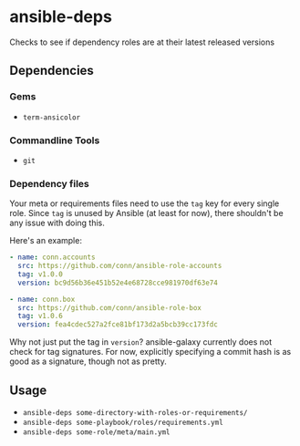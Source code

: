 # ansible-deps

Checks to see if dependency roles are at their latest released versions

## Dependencies

### Gems
* `term-ansicolor`

### Commandline Tools
* `git`

### Dependency files
Your meta or requirements files need to use the `tag` key for every single
role. Since `tag` is unused by Ansible (at least for now), there shouldn't
be any issue with doing this.

Here's an example:
```yaml
- name: conn.accounts
  src: https://github.com/conn/ansible-role-accounts
  tag: v1.0.0
  version: bc9d56b36e451b52e4e68728cce981970df63e74

- name: conn.box
  src: https://github.com/conn/ansible-role-box
  tag: v1.0.6
  version: fea4cdec527a2fce81bf173d2a5bcb39cc173fdc
```

Why not just put the tag in `version`? ansible-galaxy currently does
not check for tag signatures. For now, explicitly specifying a
commit hash is as good as a signature, though not as pretty.

## Usage
* `ansible-deps some-directory-with-roles-or-requirements/`
* `ansible-deps some-playbook/roles/requirements.yml`
* `ansible-deps some-role/meta/main.yml`
